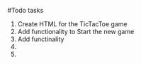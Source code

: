 #Todo tasks

1. Create HTML for the TicTacToe game
2. Add functionality to Start the new game
3. Add functinality 
4.
5.